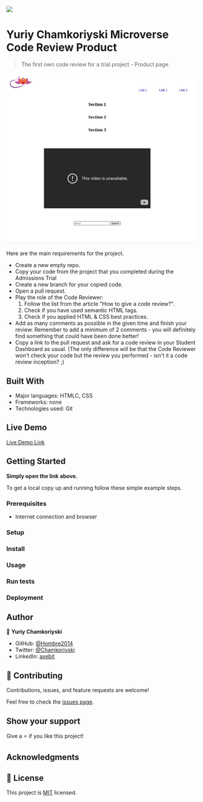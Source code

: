 ![](https://img.shields.io/badge/Microverse-blueviolet)

# Yuriy Chamkoriyski Microverse Code Review Product

> The first own code review for a trial project - Product page.

![screenshot](./img/app-screeshot.JPG)

Here are the main requirements for the project.

- Create a new empty repo.
- Copy your code from the project that you completed during the Admissions Trial
- Create a new branch for your copied code.
- Open a pull request.
- Play the role of the Code Reviewer:
  1. Follow the list from the article "How to give a code review?".
  2. Check if you have used semantic HTML tags.
  3. Check if you applied HTML & CSS best practices.
- Add as many comments as possible in the given time and finish your review. Remember to add a minimum of 2 comments - you will definitely find something that could have been done better!
- Copy a link to the pull request and ask for a code review in your Student Dashboard as usual. (The only difference will be that the Code Reviewer won't check your code but the review you performed - isn't it a code review inception? ;)

## Built With

- Major languages: HTMLC, CSS
- Frameworks: none 
- Technologies used: Git

## Live Demo

[Live Demo Link](https://hombre2014.github.io/CodeReviewProduct/)


## Getting Started

**Simply open the link above.**


To get a local copy up and running follow these simple example steps.

### Prerequisites

- Internet connection and browser

### Setup

### Install

### Usage

### Run tests

### Deployment



## Author

👤 **Yuriy Chamkoriyski**

- GitHub: [@Hombre2014](https://github.com/Hombre2014)
- Twitter: [@Chamkoriyski](https://twitter.com/Chamkoriyski)
- LinkedIn: [axebit](https://linkedin.com/in/axebit)

## 🤝 Contributing

Contributions, issues, and feature requests are welcome!

Feel free to check the [issues page](https://github.com/Hombre2014/My-portfolio/issues).

## Show your support

Give a ⭐️ if you like this project!

## Acknowledgments



## 📝 License

This project is [MIT](./MIT.md) licensed.
